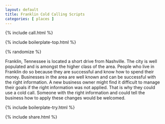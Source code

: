 ```yaml
---
layout: default
title: Franklin Cold Calling Scripts
categories: [ places ]
---
```


{% include call.html %}

{% include boilerplate-top.html %}


{% randomize %}

Franklin, Tennessee is located a short drive from Nashville. The city is well populated and is amongst the higher class of the area. People who live in Franklin do so because they are successful and know how to spend their money. Businesses in the area are well known and can be successful with the right information. A new business owner might find it difficult to manage their goals if the right information was not applied. That is why they could use a cold call. Someone with the right information and could tell the business how to apply these changes would be welcomed.

{% include boilerplate-try.html %}

{% include share.html %}